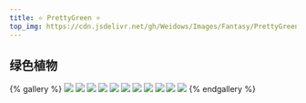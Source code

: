 ```yaml
---
title: ⭐ PrettyGreen ⭐
top_img: https://cdn.jsdelivr.net/gh/Weidows/Images/Fantasy/PrettyGreen/Nu9RF1.jpeg
---
```

<!--
 * @Author: Weidows
 * @Date: 2020-08-25 19:14:35
 * @LastEditors: Weidows
 * @LastEditTime: 2020-09-23 23:47:27
 * @FilePath: \Weidows\Website\source\tags\gallery\PrettyGreen.md
-->
## 绿色植物
  {% gallery %}
  ![](https://cdn.jsdelivr.net/gh/Weidows/Images/Fantasy/PrettyGreen/Nu9goR.jpeg)
  ![](https://cdn.jsdelivr.net/gh/Weidows/Images/Fantasy/PrettyGreen/Nu9RF1.jpeg)
  ![](https://cdn.jsdelivr.net/gh/Weidows/Images/Fantasy/PrettyGreen/NuP226.jpeg)
  ![](https://cdn.jsdelivr.net/gh/Weidows/Images/Fantasy/PrettyGreen/NuPcP1.jpeg)
  ![](https://cdn.jsdelivr.net/gh/Weidows/Images/Fantasy/PrettyGreen/NuPfKO.jpeg)
  ![](https://cdn.jsdelivr.net/gh/Weidows/Images/Fantasy/PrettyGreen/NuPg8x.jpeg)
  ![](https://cdn.jsdelivr.net/gh/Weidows/Images/Fantasy/PrettyGreen/NuPhrD.jpeg)
  ![](https://cdn.jsdelivr.net/gh/Weidows/Images/Fantasy/PrettyGreen/NuPrVJ.jpeg)
  ![](https://cdn.jsdelivr.net/gh/Weidows/Images/Fantasy/PrettyGreen/NuPRxK.jpeg)
  ![](https://cdn.jsdelivr.net/gh/Weidows/Images/Fantasy/PrettyGreen/NuPsa9.jpeg)
  ![](https://cdn.jsdelivr.net/gh/Weidows/Images/Fantasy/PrettyGreen/NuPy5R.jpeg)
  {% endgallery %}
